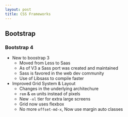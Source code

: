 ```yaml
---
layout: post
title: CSS Frameworks
---
```


## Bootstrap

### Bootstrap 4

- New to boostrap 3
    - Moved from Less to Saas
    - As of V3 a Sass port was created and maintained
    - Sass is favored in the web dev community
    - Use of Libsass to compile faster
- Improved Grid System & Layout
    - Changes in the underlying architechure
    - `rem` & `em` units instead of pixels
    - New `-xl` tier for extra large screens
    - Grid now uses flexbox
    - No more `offset-md-x`, Now use margin auto classes